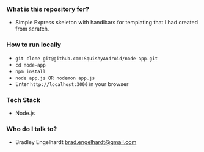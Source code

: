 
### What is this repository for? ###

* Simple Express skeleton with handlbars for templating that I had created from scratch.

### How to run locally ###

* `git clone git@github.com:SquishyAndroid/node-app.git`
* `cd node-app`
* `npm install`
* `node app.js OR nodemon app.js`
* Enter `http://localhost:3000` in your browser

### Tech Stack ###

* Node.js

### Who do I talk to? ###

* Bradley Engelhardt <brad.engelhardt@gmail.com>
